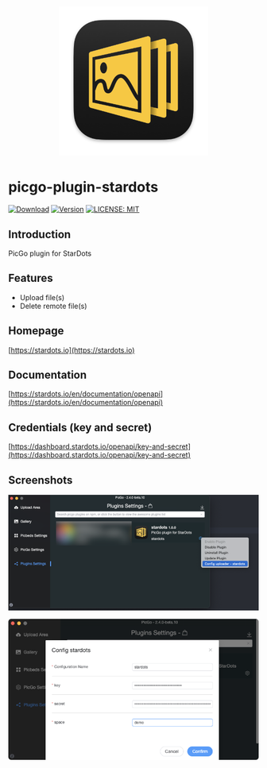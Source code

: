 <div align="center">
    <h1><img src="logo.png" alt="StarDots" title="StarDots" width="300" /></h1>
</div>

# picgo-plugin-stardots  
[![Download](https://img.shields.io/npm/dm/picgo-plugin-stardots.svg?color=brightgreen)](https://npmcharts.com/compare/picgo-plugin-stardots?minimal=true)
[![Version](https://img.shields.io/npm/v/picgo-plugin-stardots.svg?color=brightgreen)](https://www.npmjs.com/package/picgo-plugin-stardots)
[![LICENSE: MIT](https://img.shields.io/github/license/stardots-io/picgo-plugin-stardots.svg?style=flat)](LICENSE)  

## Introduction  
PicGo plugin for StarDots  

## Features  
- Upload file(s)  
- Delete remote file(s)  

## Homepage  
[https://stardots.io](https://stardots.io)  

## Documentation  
[https://stardots.io/en/documentation/openapi](https://stardots.io/en/documentation/openapi)  

## Credentials (key and secret)  
[https://dashboard.stardots.io/openapi/key-and-secret](https://dashboard.stardots.io/openapi/key-and-secret)  

## Screenshots  
![onfiguration1.png](screenshots/configuration1.png)  

![onfiguration2.png](screenshots/configuration2.png)  
